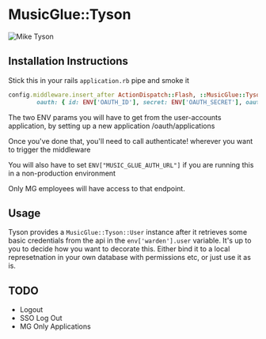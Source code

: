 # MusicGlue::Tyson

![Mike Tyson](http://i.telegraph.co.uk/multimedia/archive/02362/mike-tyson_1_2362178b.jpg)

## Installation Instructions

Stick this in your rails `application.rb` pipe and smoke it

```ruby
config.middleware.insert_after ActionDispatch::Flash, ::MusicGlue::Tyson,
        oauth: { id: ENV['OAUTH_ID'], secret: ENV['OAUTH_SECRET'], oauth_options: { provider_ignores_state: true } }
```

The two ENV params you will have to get from the user-accounts application, by setting up a new application /oauth/applications

Once you've done that, you'll need to call authenticate! wherever you want to trigger the middleware

You will also have to set `ENV["MUSIC_GLUE_AUTH_URL"]` if you are running this in a non-production environment

Only MG employees will have access to that endpoint.

## Usage

Tyson provides a `MusicGlue::Tyson::User` instance after it retrieves some basic credentials from the api in the `env['warden'].user` variable. It's up to you to decide how you want to decorate this. Either bind it to a local represetnation in your own database with permissions etc, or just use it as is.

## TODO

 - Logout
 - SSO Log Out
 - MG Only Applications

